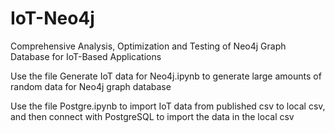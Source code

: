 # IoT-Neo4j
Comprehensive Analysis, Optimization and Testing of Neo4j Graph Database for IoT-Based Applications

Use the file Generate IoT data for Neo4j.ipynb to generate large amounts of random data for Neo4j graph database

Use the file Postgre.ipynb to import IoT data from published csv to local csv, and then connect with PostgreSQL to import the data in the local csv

